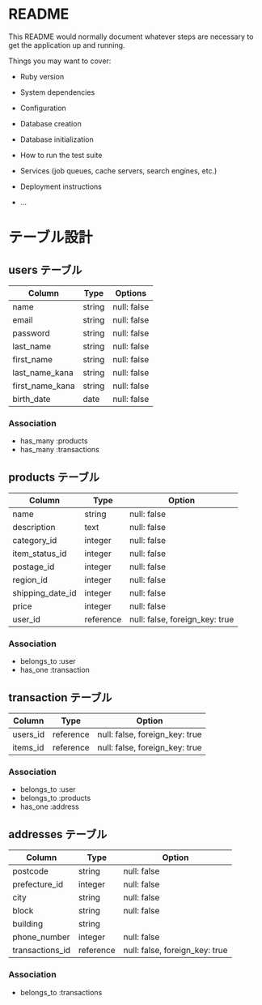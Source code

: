 # README

This README would normally document whatever steps are necessary to get the
application up and running.

Things you may want to cover:

* Ruby version

* System dependencies

* Configuration

* Database creation

* Database initialization

* How to run the test suite

* Services (job queues, cache servers, search engines, etc.)

* Deployment instructions

* ...

# テーブル設計

## users テーブル

| Column          | Type      | Options                        |
| --------------- | --------- | ------------------------------ |
| name            | string    | null: false                    |
| email           | string    | null: false                    |
| password        | string    | null: false                    |
| last_name       | string    | null: false                    |
| first_name      | string    | null: false                    |
| last_name_kana  | string    | null: false                    |
| first_name_kana | string    | null: false                    |
| birth_date      | date      | null: false                    |

###  Association
- has_many :products
- has_many :transactions


## products テーブル

| Column           | Type      | Option                         |
| ---------------- | --------- | ------------------------------ |
| name             | string    | null: false                    |
| description      | text      | null: false                    |
| category_id      | integer   | null: false                    |
| item_status_id   | integer   | null: false                    |
| postage_id       | integer   | null: false                    |
| region_id        | integer   | null: false                    |
| shipping_date_id | integer   | null: false                    |
| price            | integer   | null: false                    |
| user_id          | reference | null: false, foreign_key: true |

###  Association
- belongs_to :user
- has_one :transaction


## transaction テーブル

| Column          | Type            | Option                         |
| --------------- | --------------- | ------------------------------ |
| users_id        | reference       | null: false, foreign_key: true |
| items_id        | reference       | null: false, foreign_key: true |


###  Association
- belongs_to :user
- belongs_to :products
- has_one :address



## addresses テーブル

| Column              | Type      | Option                         |
| ------------------- | --------- | ------------------------------ |
| postcode            | string    | null: false                    |
| prefecture_id       | integer   | null: false                    |
| city                | string    | null: false                    |
| block               | string    | null: false                    |
| building            | string    |                                |
| phone_number        | integer   | null: false                    |
| transactions_id     | reference | null: false, foreign_key: true |

###  Association
- belongs_to :transactions